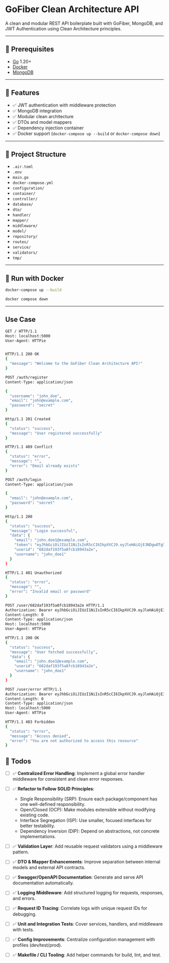 # GoFiber Clean Architecture API

A clean and modular REST API boilerplate built with GoFiber, MongoDB, and JWT Authentication using Clean Architecture principles.

---
## 🔧 Prerequisites

- [Go](https://go.dev/dl/) 1.20+
- [Docker](https://www.docker.com/)
- [MongoDB](https://www.mongodb.com/)

---

## 🚀 Features

- ✅ JWT authentication with middleware protection  
- ✅ MongoDB integration  
- ✅ Modular clean architecture  
- ✅ DTOs and model mappers  
- ✅ Dependency injection container  
- ✅ Docker support (`docker-compose up --build` or `docker-compose down`)

---

## 📁 Project Structure

- `.air.toml`
- `.env`
- `main.go`
- `docker-compose.yml`
- `configuration/`
- `container/`
- `controller/`
- `database/`
- `dto/`
- `handler/`
- `mapper/`
- `middleware/`
- `model/`
- `repository/`
- `routes/`
- `service/`
- `validators/`
- `tmp/`

---

## 🐳 Run with Docker

```bash
docker-compose up --build
```

```bash
docker compose down
```

---

## Use Case

``` bash
GET / HTTP/1.1
Host: localhost:5000
User-Agent: HTTPie


HTTP/1.1 200 OK
{
  "message": "Welcome to the GoFiber Clean Architecture API!"
}

```

``` bash
POST /auth/register
Content-Type: application/json

{
  "username": "john_doe",
  "email": "john@example.com",
  "password": "secret"
}

Http/1.1 201 Created
{
  "status": "success",
  "message": "User registered successfully"
}

HTTP/1.1 409 Conflict
{
  "status": "error",
  "message": "",
  "error": "Email already exists"
}
```

``` bash
POST /auth/login
Content-Type: application/json

{
  "email": "john@example.com",
  "password": "secret"
}

Http/1.1 200
{
  "status": "success",
  "message": "Login successful",
  "data": {
    "email": "john.doe1@example.com",
    "token": "eyJhbGciOiJIUzI1NiIsInR5cCI6IkpXVCJ9.eyJleHAiOjE3NDgwOTg5NDYsInVzZXJpZCI6IjY4MmRhZjE5M2Y1YThmY2IxODk0M2EyZSIsInVzZXJuYW1lIjoiam9obl9kb2UxIn0.8ZIKM1eB0IpMp8vSuqfw1p6BKo7WOnn8w0MjhSLG3Io",
    "userid": "682daf193f5a8fcb18943a2e",
    "username": "john_doe1"
  }
}

HTTP/1.1 401 Unauthorized
{
  "status": "error",
  "message": "",
  "error": "Invalid email or password"
}
```

``` bash
POST /user/682daf193f5a8fcb18943a2e HTTP/1.1
Authorization: Bearer eyJhbGciOiJIUzI1NiIsInR5cCI6IkpXVCJ9.eyJleHAiOjE3NDgwOTY3MzQsInVzZXJpZCI6IjY4MmRhZjE5M2Y1YThmY2IxODk0M2EyZSIsInVzZXJuYW1lIjoiam9obl9kb2UxIn0.8Q9zB8OLQnaOHTBqT_nHIKvuMfOUJqWQPSJ_oiyFbjc
Content-Length: 0
Content-Type: application/json
Host: localhost:5000
User-Agent: HTTPie

HTTP/1.1 200 OK
{
  "status": "success",
  "message": "User fetched successfully",
  "data": {
    "email": "john.doe1@example.com",
    "userid": "682daf193f5a8fcb18943a2e",
    "username": "john_doe1"
  }
}

POST /user/error HTTP/1.1
Authorization: Bearer eyJhbGciOiJIUzI1NiIsInR5cCI6IkpXVCJ9.eyJleHAiOjE3NDgwOTY3MzQsInVzZXJpZCI6IjY4MmRhZjE5M2Y1YThmY2IxODk0M2EyZSIsInVzZXJuYW1lIjoiam9obl9kb2UxIn0.8Q9zB8OLQnaOHTBqT_nHIKvuMfOUJqWQPSJ_oiyFbjc
Content-Length: 0
Content-Type: application/json
Host: localhost:5000
User-Agent: HTTPie

HTTP/1.1 403 Forbidden
{
  "status": "error",
  "message": "Access denied",
  "error": "You are not authorized to access this resource"
}
```

## 🐳 Todos
- [ ] ✅ **Centralized Error Handling**: Implement a global error handler middleware for consistent and clean error responses.
- [ ] ✅ **Refactor to Follow SOLID Principles**: 
  - Single Responsibility (SRP): Ensure each package/component has one well-defined responsibility.
  - Open/Closed (OCP): Make modules extensible without modifying existing code.
  - Interface Segregation (ISP): Use smaller, focused interfaces for better testability.
  - Dependency Inversion (DIP): Depend on abstractions, not concrete implementations.
- [ ] ✅ **Validation Layer**: Add reusable request validators using a middleware pattern.
- [ ] ✅ **DTO & Mapper Enhancements**: Improve separation between internal models and external API contracts.
- [ ] ✅ **Swagger/OpenAPI Documentation**: Generate and serve API documentation automatically.
- [ ] ✅ **Logging Middleware**: Add structured logging for requests, responses, and errors.
- [ ] ✅ **Request ID Tracing**: Correlate logs with unique request IDs for debugging.
- [ ] ✅ **Unit and Integration Tests**: Cover services, handlers, and middleware with tests.
- [ ] ✅ **Config Improvements**: Centralize configuration management with profiles (dev/test/prod).
- [ ] ✅ **Makefile / CLI Tooling**: Add helper commands for build, lint, and test.


